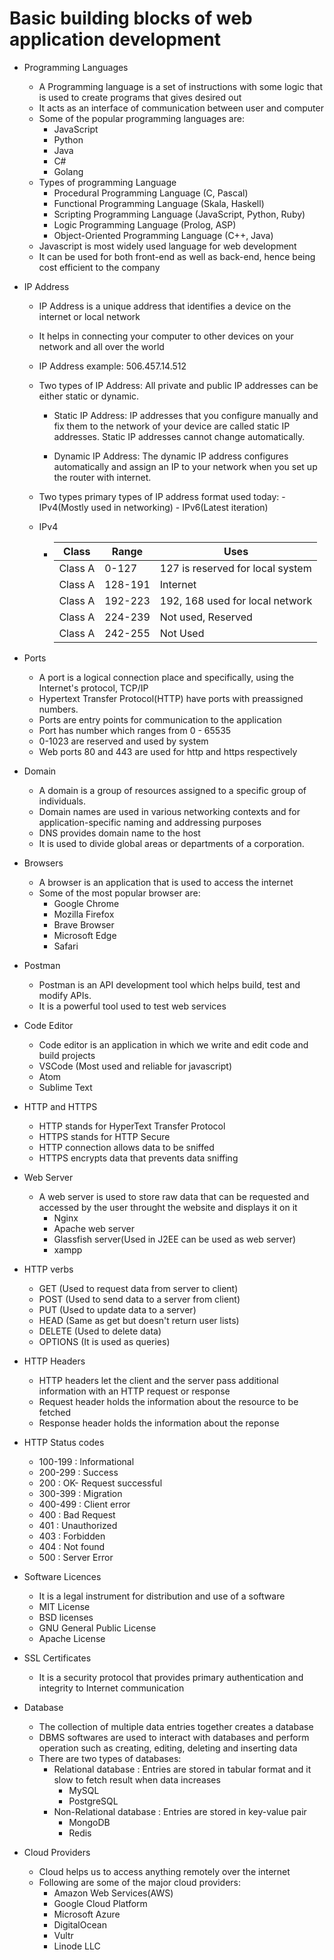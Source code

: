 # Basic building blocks of web application development

- Programming Languages
  - A Programming language is a set of instructions with some logic that is used to create programs that gives desired out
  - It acts as an interface of communication between user and computer
  - Some of the popular programming languages are:
    - JavaScript
    - Python
    - Java
    - C#
    - Golang
  - Types of programming Language
    - Procedural Programming Language (C, Pascal)
    - Functional Programming Language (Skala, Haskell)
    - Scripting Programming Language (JavaScript, Python, Ruby)
    - Logic Programming Language (Prolog, ASP)
    - Object-Oriented Programming Language (C++, Java)
  - Javascript is most widely used language for web development
  - It can be used for both front-end as well as back-end, hence being cost efficient to the company
- IP Address

  - IP Address is a unique address that identifies a device on the internet or local network
  - It helps in connecting your computer to other devices on your network and all over the world
  - IP Address example: 506.457.14.512
  - Two types of IP Address: All private and public IP addresses can be either static or dynamic.

    - Static IP Address: IP addresses that you configure manually and fix them to the network of your device are called static IP addresses. Static IP addresses cannot change automatically.

    - Dynamic IP Address: The dynamic IP address configures automatically and assign an IP to your network when you set up the router with internet.

  - Two types primary types of IP address format used today: - IPv4(Mostly used in networking) - IPv6(Latest iteration)

  - IPv4

    - | Class   | Range   | Uses                             |
      | ------- | ------- | -------------------------------- |
      | Class A | 0-127   | 127 is reserved for local system |
      | Class A | 128-191 | Internet                         |
      | Class A | 192-223 | 192, 168 used for local network  |
      | Class A | 224-239 | Not used, Reserved               |
      | Class A | 242-255 | Not Used                         |

- Ports

  - A port is a logical connection place and specifically, using the Internet's protocol, TCP/IP
  - Hypertext Transfer Protocol(HTTP) have ports with preassigned numbers.
  - Ports are entry points for communication to the application
  - Port has number which ranges from 0 - 65535
  - 0-1023 are reserved and used by system
  - Web ports 80 and 443 are used for http and https respectively

- Domain

  - A domain is a group of resources assigned to a specific group of individuals.
  - Domain names are used in various networking contexts and for application-specific naming and addressing purposes
  - DNS provides domain name to the host
  - It is used to divide global areas or departments of a corporation.

- Browsers
  - A browser is an application that is used to access the internet
  - Some of the most popular browser are:
    - Google Chrome
    - Mozilla Firefox
    - Brave Browser
    - Microsoft Edge
    - Safari
- Postman

  - Postman is an API development tool which helps build, test and modify APIs.
  - It is a powerful tool used to test web services

- Code Editor

  - Code editor is an application in which we write and edit code and build projects
  - VSCode (Most used and reliable for javascript)
  - Atom
  - Sublime Text

- HTTP and HTTPS

  - HTTP stands for HyperText Transfer Protocol
  - HTTPS stands for HTTP Secure
  - HTTP connection allows data to be sniffed
  - HTTPS encrypts data that prevents data sniffing

- Web Server

  - A web server is used to store raw data that can be requested and accessed by the user throught the website and displays it on it
    - Nginx
    - Apache web server
    - Glassfish server(Used in J2EE can be used as web server)
    - xampp

- HTTP verbs

  - GET (Used to request data from server to client)
  - POST (Used to send data to a server from client)
  - PUT (Used to update data to a server)
  - HEAD (Same as get but doesn't return user lists)
  - DELETE (Used to delete data)
  - OPTIONS (It is used as queries)

- HTTP Headers

  - HTTP headers let the client and the server pass additional information with an HTTP request or response
  - Request header holds the information about the resource to be fetched
  - Response header holds the information about the reponse

- HTTP Status codes

  - 100-199 : Informational
  - 200-299 : Success
  - 200 : OK- Request successful
  - 300-399 : Migration
  - 400-499 : Client error
  - 400 : Bad Request
  - 401 : Unauthorized
  - 403 : Forbidden
  - 404 : Not found
  - 500 : Server Error

- Software Licences

  - It is a legal instrument for distribution and use of a software
  - MIT License
  - BSD licenses
  - GNU General Public License
  - Apache License

- SSL Certificates

  - It is a security protocol that provides primary authentication and integrity to Internet communication

- Database
  - The collection of multiple data entries together creates a database
  - DBMS softwares are used to interact with databases and perform operation such as creating, editing, deleting and inserting data
  - There are two types of databases:
    - Relational database : Entries are stored in tabular format and it slow to fetch result when data increases
      - MySQL
      - PostgreSQL
    - Non-Relational database : Entries are stored in key-value pair
      - MongoDB
      - Redis
- Cloud Providers

  - Cloud helps us to access anything remotely over the internet
  - Following are some of the major cloud providers:
    - Amazon Web Services(AWS)
    - Google Cloud Platform
    - Microsoft Azure
    - DigitalOcean
    - Vultr
    - Linode LLC
